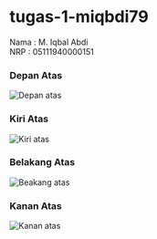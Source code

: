 # tugas-1-miqbdi79
Nama : M. Iqbal Abdi
<br>
NRP : 05111940000151

### Depan Atas
![Depan atas](https://user-images.githubusercontent.com/75016595/134184291-486c0227-5422-473a-b84e-93a64ba51ed4.jpg)

### Kiri Atas
![Kiri atas](https://user-images.githubusercontent.com/75016595/134184308-68e67eab-ce68-4f50-aa35-828d1305ef58.jpg)

### Belakang Atas
![Beakang atas](https://user-images.githubusercontent.com/75016595/134184273-b3149ff7-9002-46ef-9d05-d430d1bb2ec5.jpg)

### Kanan Atas
![Kanan atas](https://user-images.githubusercontent.com/75016595/134184301-b6e44357-39b7-4ab5-a3cf-82af1f7608e3.jpg)
